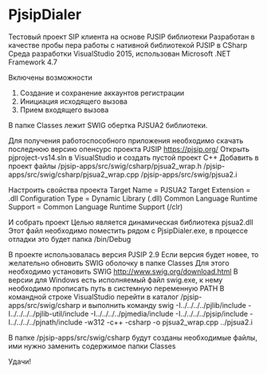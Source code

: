# PjsipDialer
Тестовый проект SIP клиента на основе PJSIP библиотеки
Разработан в качестве пробы пера работы с нативной библиотекой PJSIP в СSharp
Среда разработки VisualStudio 2015, использован Microsoft .NET Framework 4.7

Включены возможности
1. Создание и сохранение аккаунтов регистрации
2. Инициация исходящего вызова
3. Прием входящего вызова

В папке Classes лежит SWIG обертка PJSUA2 библиотеки.

Для получения работоспособного приложения необходимо скачать последнюю версию опенсурс проекта PJSIP https://pjsip.org/
Открыть pjproject-vs14.sln в VisualStudio и создать пустой проект C++
Добавить в проект файлы 
/pjsip-apps/src/swig/csharp/pjsua2_wrap.h
/pjsip-apps/src/swig/csharp/pjsua2_wrap.cpp
/pjsip-apps/src/swig/pjsua2.i

Настроить свойства проекта
Target Name = PJSUA2
Target Extension = .dll
Configuration Type = Dynamic Library (.dll)
Common Language Runtime Support = Common Language Runtime Support (/clr)

И собрать проект
Целью является динамическая библиотека pjsua2.dll
Этот файл необходимо поместить рядом с PjsipDialer.exe, в процессе отладки это будет папка /bin/Debug

В проекте использовалась версия PJSIP 2.9
Если версия будет новее, то желательно обновить SWIG оболочку в папке Classes
Для этого необходимо установить SWIG http://www.swig.org/download.html
В версии для Windows есть исполняемый файл swig.exe, к нему необходимо прописать путь в системную переменную PATH
В командной строке VisualStudio перейти в каталог /pjsip-apps/src/swig/csharp и выполнить команду
swig -I../../../../pjlib/include -I../../../../pjlib-util/include -I../../../../pjmedia/include -I../../../../pjsip/include -I../../../../pjnath/include -w312 -c++ -csharp -o pjsua2_wrap.cpp ../pjsua2.i

В папке /pjsip-apps/src/swig/csharp будут созданы необходимые файлы, ими нужно заменить содержимое папки Classes

Удачи!
